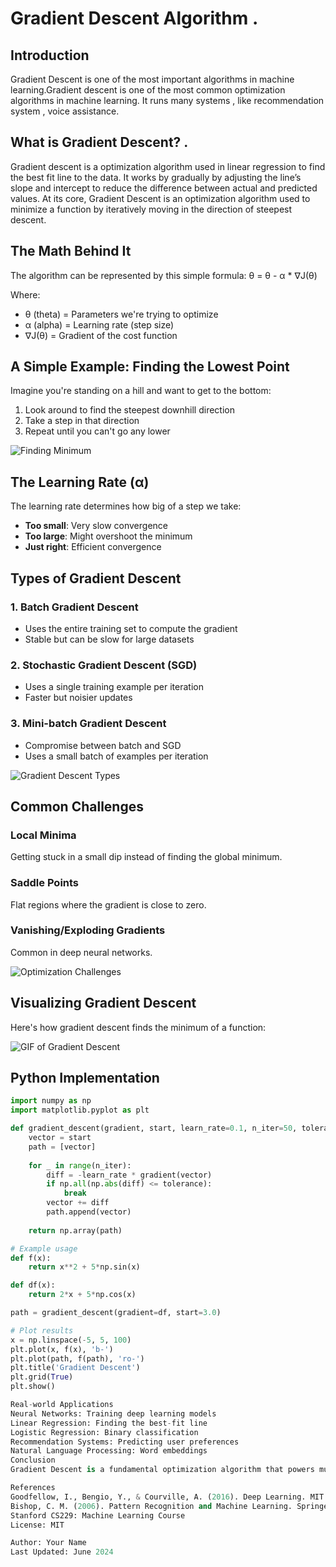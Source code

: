 # Gradient Descent Algorithm .

## Introduction

Gradient Descent is one of the most important algorithms in machine learning.Gradient descent is one of the most common optimization algorithms in machine learning. It runs many systems , like recommendation system , voice assistance. 

## What is Gradient Descent? .

Gradient descent is a optimization algorithm used in linear regression to find the best fit line to the data. It works by gradually by adjusting the line’s slope and intercept to reduce the difference between actual and predicted values. At its core, Gradient Descent is an optimization algorithm used to minimize a function by iteratively moving in the direction of steepest descent. 

## The Math Behind It

The algorithm can be represented by this simple formula:
θ = θ - α * ∇J(θ)

Where:
- θ (theta) = Parameters we're trying to optimize
- α (alpha) = Learning rate (step size)
- ∇J(θ) = Gradient of the cost function

## A Simple Example: Finding the Lowest Point

Imagine you're standing on a hill and want to get to the bottom:

1. Look around to find the steepest downhill direction
2. Take a step in that direction
3. Repeat until you can't go any lower

![Finding Minimum](https://www.jeremyjordan.me/content/images/2018/02/Screen-Shot-2018-02-24-at-11.47.09-AM.png)

## The Learning Rate (α)

The learning rate determines how big of a step we take:

- **Too small**: Very slow convergence
- **Too large**: Might overshoot the minimum
- **Just right**: Efficient convergence

## Types of Gradient Descent

### 1. Batch Gradient Descent
- Uses the entire training set to compute the gradient
- Stable but can be slow for large datasets

### 2. Stochastic Gradient Descent (SGD)
- Uses a single training example per iteration
- Faster but noisier updates

### 3. Mini-batch Gradient Descent
- Compromise between batch and SGD
- Uses a small batch of examples per iteration

![Gradient Descent Types](https://www.researchgate.net/publication/334413028/figure/fig1/AS:779880535744512@1562861971284/Comparison-of-the-convergence-of-SGD-vs-Batch-Gradient-Descent-Left-SGD-fluctuates.png)

## Common Challenges

### Local Minima
Getting stuck in a small dip instead of finding the global minimum.

### Saddle Points
Flat regions where the gradient is close to zero.

### Vanishing/Exploding Gradients
Common in deep neural networks.

![Optimization Challenges](https://developers.google.com/static/machine-learning/crash-course/images/OptimizerDiagram.svg)

## Visualizing Gradient Descent

Here's how gradient descent finds the minimum of a function:

![GIF of Gradient Descent](https://miro.medium.com/max/1400/1*f9a162GhpMbiTVTAua_lLQ.gif)

## Python Implementation

```python
import numpy as np
import matplotlib.pyplot as plt

def gradient_descent(gradient, start, learn_rate=0.1, n_iter=50, tolerance=1e-06):
    vector = start
    path = [vector]
    
    for _ in range(n_iter):
        diff = -learn_rate * gradient(vector)
        if np.all(np.abs(diff) <= tolerance):
            break
        vector += diff
        path.append(vector)
        
    return np.array(path)

# Example usage
def f(x): 
    return x**2 + 5*np.sin(x)

def df(x):
    return 2*x + 5*np.cos(x)

path = gradient_descent(gradient=df, start=3.0)

# Plot results
x = np.linspace(-5, 5, 100)
plt.plot(x, f(x), 'b-')
plt.plot(path, f(path), 'ro-')
plt.title('Gradient Descent')
plt.grid(True)
plt.show()

Real-world Applications
Neural Networks: Training deep learning models
Linear Regression: Finding the best-fit line
Logistic Regression: Binary classification
Recommendation Systems: Predicting user preferences
Natural Language Processing: Word embeddings
Conclusion
Gradient Descent is a fundamental optimization algorithm that powers much of modern machine learning. While the concept is simple, its applications are vast and powerful. Understanding gradient descent provides a strong foundation for diving deeper into machine learning and artificial intelligence.

References
Goodfellow, I., Bengio, Y., & Courville, A. (2016). Deep Learning. MIT Press.
Bishop, C. M. (2006). Pattern Recognition and Machine Learning. Springer.
Stanford CS229: Machine Learning Course
License: MIT

Author: Your Name
Last Updated: June 2024



